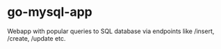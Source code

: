 # go-mysql-app
Webapp with popular queries to SQL database via endpoints like /insert, /create, /update etc.
